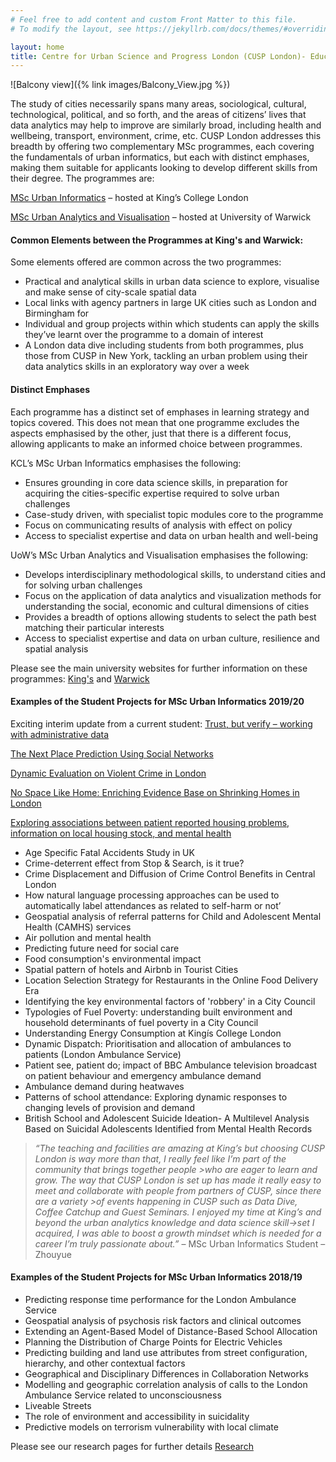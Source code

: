 ```yaml
---
# Feel free to add content and custom Front Matter to this file.
# To modify the layout, see https://jekyllrb.com/docs/themes/#overriding-theme-defaults

layout: home
title: Centre for Urban Science and Progress London (CUSP London)- Education
---
```


![Balcony view]({% link images/Balcony_View.jpg %})

The study of cities necessarily spans many areas, sociological, cultural, technological, political, and so forth, and the areas of citizens’ lives that data analytics may help to improve are similarly broad, including health and wellbeing, transport, environment, crime, etc. CUSP London addresses this breadth by offering two complementary MSc programmes, each covering the fundamentals of urban informatics, but each with distinct emphases, making them suitable for applicants looking to develop different skills from their degree.
The programmes are:

[MSc Urban Informatics](https://www.kcl.ac.uk/study/postgraduate/taught-courses/urban-informatics-msc.aspx) – hosted at King’s College London

[MSc Urban Analytics and Visualisation](https://warwick.ac.uk/fac/cross_fac/cim/study/msc-urban-informatics-analytics/)  – hosted at University of Warwick

#### Common Elements between the Programmes at King's and Warwick: <br>

Some elements offered are common across the two programmes:

* Practical and analytical skills in urban data science to explore, visualise and make sense of city-scale spatial data
* Local links with agency partners in large UK cities such as London and Birmingham for
* Individual and group projects within which students can apply the skills they’ve learnt over the programme to a domain of interest
* A London data dive including students from both programmes, plus those from CUSP in New York, tackling an urban problem using their data analytics skills in an exploratory way over a week

#### Distinct Emphases

Each programme has a distinct set of emphases in learning strategy and topics covered. This does not mean that one programme excludes the aspects emphasised by the other, just that there is a different focus, allowing applicants to make an informed choice between programmes.

KCL’s MSc Urban Informatics emphasises the following:

* Ensures grounding in core data science skills, in preparation for acquiring the cities-specific expertise required to solve urban challenges
* Case-study driven, with specialist topic modules core to the programme
* Focus on communicating results of analysis with effect on policy
* Access to specialist expertise and data on urban health and well-being

UoW’s MSc Urban Analytics and Visualisation emphasises the following:

* Develops interdisciplinary methodological skills, to understand cities and for solving urban challenges
* Focus on the application of data analytics and visualization methods for understanding the social, economic and cultural dimensions of cities
* Provides a breadth of options allowing students to select the path best matching their particular interests
* Access to specialist expertise and data on urban culture, resilience and spatial analysis

Please see the main university websites for further information on these programmes: [King's](https://www.kcl.ac.uk/study/postgraduate/taught-courses/urban-informatics-msc.aspx) and [Warwick](https://warwick.ac.uk/fac/cross_fac/cim/study/msc-urban-informatics-analytics/)

#### Examples of the Student Projects for MSc Urban Informatics 2019/20 

Exciting interim update from a current student: [Trust, but verify – working with administrative data](https://kingsgeocomputation.org/2020/02/19/trust-but-verify-working-with-administrative-data/)

[The Next Place Prediction Using Social Networks](https://media.kcl.ac.uk/media/The+Next+Place+Prediction+Using+Social+Networks/1_3h5y59nn)

[Dynamic Evaluation on Violent Crime in London](https://media.kcl.ac.uk/media/Dynamic+Evaluation+on+Violent+Crime+in+London/1_1ijbxpva)

[No Space Like Home: Enriching Evidence Base on Shrinking Homes in London](https://media.kcl.ac.uk/media/No+Space+Like+HomeA+Enriching+Evidence+Base+on+Shrinking+Homes+in+London/1_1ygnl78v)

[Exploring associations between patient reported housing problems,  information on local housing stock, and mental health](https://media.kcl.ac.uk/media/A+comparison+of+different+machine+learning+approaches+to+extracting+mentions+of+housing+issues+from+the+clinical+record+interactive+search+%28CRIS%29case/1_oqp03ity)

* Age Specific Fatal Accidents Study in UK
* Crime-deterrent effect from Stop & Search, is it true?
* Crime Displacement and Diffusion of Crime Control Benefits in Central London
* How natural language processing approaches can be used to automatically label attendances as related to self-harm or not’
* Geospatial analysis of referral patterns for Child and Adolescent Mental Health (CAMHS) services
* Air pollution and mental health
* Predicting future need for social care
* Food consumption's environmental impact
* Spatial pattern of hotels and Airbnb in Tourist Cities
* Location Selection Strategy for Restaurants in the Online Food Delivery Era
* Identifying the key environmental factors of 'robbery' in a City Council
* Typologies of Fuel Poverty: understanding built environment and household determinants of fuel poverty in a City Council
* Understanding Energy Consumption at Kingís College London
* Dynamic Dispatch: Prioritisation and allocation of ambulances to patients (London Ambulance Service)
* Patient see, patient do; impact of BBC Ambulance television broadcast on patient behaviour and emergency ambulance demand
* Ambulance demand during heatwaves
* Patterns of school attendance: Exploring dynamic responses to changing levels of provision and demand
* British School and Adolescent Suicide Ideation- A Multilevel Analysis Based on Suicidal Adolescents Identified from Mental Health Records


>*“The teaching and facilities are amazing at King’s but choosing CUSP London is way more than that,  I really feel like I’m part of the community that brings together people >who are eager to learn and grow. The way that CUSP London is set up has made it really easy to meet and collaborate with people from partners of CUSP, since there are a variety >of events happening in CUSP such as Data Dive, Coffee Catchup and Guest Seminars. I enjoyed my time at King’s and beyond the urban analytics knowledge and data science skill->set I acquired, I was able to boost a growth mindset which is needed for a career I’m truly passionate about.”* – MSc Urban Informatics Student – Zhouyue

#### Examples of the Student Projects for MSc Urban Informatics 2018/19

* Predicting response time performance for the London Ambulance Service
* Geospatial analysis of psychosis risk factors and clinical outcomes
* Extending an Agent-Based Model of Distance-Based School Allocation
* Planning the Distribution of Charge Points for Electric Vehicles
* Predicting building and land use attributes from street configuration, hierarchy, and other contextual factors
* Geographical and Disciplinary Differences in Collaboration Networks
* Modelling and geographic correlation analysis of calls to the London Ambulance Service related to unconsciousness
* Liveable Streets
* The role of environment and accessibility in suicidality
* Predictive models on terrorism vulnerability with local climate

Please see our research pages for further details [Research](https://cusplondon.ac.uk/research.html)
 
